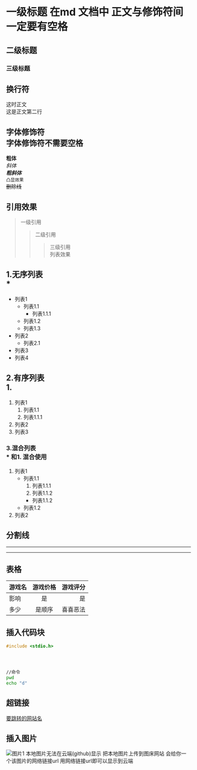 # 一级标题  在md 文档中 正文与修饰符间一定要有空格
## 二级标题
### 三级标题
## 换行符<br> 
这时正文<br>这是正文第二行<br>
## 字体修饰符<br>  字体修饰符不需要空格
**粗体** <br>
*斜体* <br>
***粗斜体*** <br>
`凸显效果` <br>
~~删除线~~ <br>

## 引用效果<br>
> 一级引用  <br>
>> 二级引用  <br>
>>> 三级引用  <br>
列表效果<br>
## 1.无序列表<br> *
* 列表1
  * 列表1.1
    * 列表1.1.1
  * 列表1.2
  * 列表1.3
* 列表2
  * 列表2.1
* 列表3
* 列表4<br>
## 2.有序列表<br> 1.
1. 列表1
   1. 列表1.1
     1. 列表1.1.1
3. 列表2
4. 列表3<br>
### 3.混合列表<br> * 和1. 混合使用
1. 列表1
   * 列表1.1
     1. 列表1.1.1
     2. 列表1.1.2
     * 列表1.1.2
   * 列表1.2
3. 列表2<br>
## 分割线<br>
 -----
 *****
 
## 表格<br>
游戏名|游戏价格|游戏评分
--|:--:|--:
影响|是|是
多少|是顺序|喜喜恶法

## 插入代码块<br>
```c
#include <stdio.h>
```
```cpp
```
```python
```
```java
```
```bash
//命令
pwd
echo "d"
```
## 超链接<br>
[要跳转的网站名](网址 "点击进入")
## 插入图片<br>
![图片1](D://study//4rd//git软件使用笔记//1.PNG) 本地图片无法在云端(github)显示
把本地图片上传到图床网站 会给你一个该图片的网络链接url 用网络链接url即可以显示到云端





